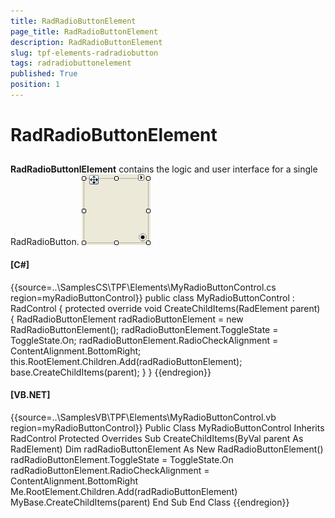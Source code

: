 ```yaml
---
title: RadRadioButtonElement
page_title: RadRadioButtonElement
description: RadRadioButtonElement
slug: tpf-elements-radradiobutton
tags: radradiobuttonelement
published: True
position: 1
---
```


# RadRadioButtonElement



## 

__RadRadioButtonlElement__ contains the logic and user interface for a single RadRadioButton.
        ![tpf-elements-radradiobutton 001](images/tpf-elements-radradiobutton001.png)

#### __[C#]__

{{source=..\SamplesCS\TPF\Elements\MyRadioButtonControl.cs region=myRadioButtonControl}}
	    public class MyRadioButtonControl : RadControl
	    {
	        protected override void CreateChildItems(RadElement parent)
	        {
	            RadRadioButtonElement radRadioButtonElement = new RadRadioButtonElement();
	            radRadioButtonElement.ToggleState = ToggleState.On;
	            radRadioButtonElement.RadioCheckAlignment = ContentAlignment.BottomRight;
	            this.RootElement.Children.Add(radRadioButtonElement);
	            base.CreateChildItems(parent);
	        }
	    }
	{{endregion}}



#### __[VB.NET]__

{{source=..\SamplesVB\TPF\Elements\MyRadioButtonControl.vb region=myRadioButtonControl}}
	Public Class MyRadioButtonControl
	    Inherits RadControl
	    Protected Overrides Sub CreateChildItems(ByVal parent As RadElement)
	        Dim radRadioButtonElement As New RadRadioButtonElement()
	        radRadioButtonElement.ToggleState = ToggleState.On
	        radRadioButtonElement.RadioCheckAlignment = ContentAlignment.BottomRight
	        Me.RootElement.Children.Add(radRadioButtonElement)
	        MyBase.CreateChildItems(parent)
	    End Sub
	End Class
	{{endregion}}



